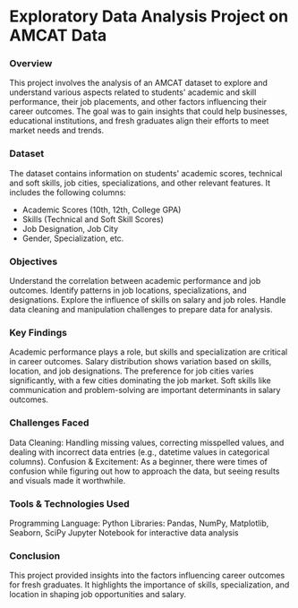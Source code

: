 # Exploratory Data Analysis Project on AMCAT Data
### Overview
This project involves the analysis of an AMCAT dataset to explore and understand various aspects related to students' academic and skill performance, their job placements, and other factors influencing their career outcomes. The goal was to gain insights that could help businesses, educational institutions, and fresh graduates align their efforts to meet market needs and trends.

### Dataset
The dataset contains information on students' academic scores, technical and soft skills, job cities, specializations, and other relevant features. It includes the following columns:
* Academic Scores (10th, 12th, College GPA)
* Skills (Technical and Soft Skill Scores)
* Job Designation, Job City
* Gender, Specialization, etc.
### Objectives
Understand the correlation between academic performance and job outcomes.
Identify patterns in job locations, specializations, and designations.
Explore the influence of skills on salary and job roles.
Handle data cleaning and manipulation challenges to prepare data for analysis.
### Key Findings
Academic performance plays a role, but skills and specialization are critical in career outcomes.
Salary distribution shows variation based on skills, location, and job designations.
The preference for job cities varies significantly, with a few cities dominating the job market.
Soft skills like communication and problem-solving are important determinants in salary outcomes.
### Challenges Faced
Data Cleaning: Handling missing values, correcting misspelled values, and dealing with incorrect data entries (e.g., datetime values in categorical columns).
Confusion & Excitement: As a beginner, there were times of confusion while figuring out how to approach the data, but seeing results and visuals made it worthwhile.
### Tools & Technologies Used
Programming Language: Python
Libraries: Pandas, NumPy, Matplotlib, Seaborn, SciPy
Jupyter Notebook for interactive data analysis
### Conclusion
This project provided insights into the factors influencing career outcomes for fresh graduates. It highlights the importance of skills, specialization, and location in shaping job opportunities and salary.
